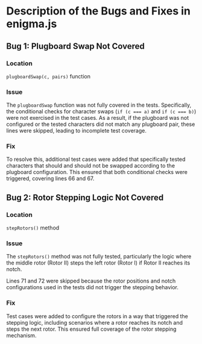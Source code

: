 # Description of the Bugs and Fixes in enigma.js

## Bug 1: Plugboard Swap Not Covered

### Location
`plugboardSwap(c, pairs)` function

### Issue
The `plugboardSwap` function was not fully covered in the tests. Specifically, the conditional checks for character swaps (`if (c === a)` and `if (c === b)`) were not exercised in the test cases. As a result, if the plugboard was not configured or the tested characters did not match any plugboard pair, these lines were skipped, leading to incomplete test coverage.

### Fix
To resolve this, additional test cases were added that specifically tested characters that should and should not be swapped according to the plugboard configuration. This ensured that both conditional checks were triggered, covering lines 66 and 67.

## Bug 2: Rotor Stepping Logic Not Covered

### Location
`stepRotors()` method

### Issue
The `stepRotors()` method was not fully tested, particularly the logic where the middle rotor (Rotor II) steps the left rotor (Rotor I) if Rotor II reaches its notch.

Lines 71 and 72 were skipped because the rotor positions and notch configurations used in the tests did not trigger the stepping behavior.

### Fix
Test cases were added to configure the rotors in a way that triggered the stepping logic, including scenarios where a rotor reaches its notch and steps the next rotor. This ensured full coverage of the rotor stepping mechanism.